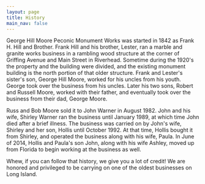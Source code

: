 ```yaml
---
layout: page
title: History
main_nav: false
---
```


George Hill Moore Peconic Monument Works was started in 1842 as Frank
H. Hill and Brother.  Frank Hill and his brother, Lester, ran a marble
and granite works business in a rambling wood structure at the corner
of Griffing Avenue and Main Street in Riverhead.  Sometime during the
1920's the property and the building were divided, and the existing
monument building is the north portion of that older structure.
Frank and Lester's sister's son, George Hill Moore, worked for his
uncles from his youth. George took over the business from his uncles.
Later his two sons, Robert and Russell Moore, worked with their father,
and eventually took over the business from their dad, George Moore.

Russ and Bob Moore sold it to John Warner in August 1982. John and his
wife, Shirley Warner ran the business until January 1989, at which time
John died after a brief illness. The business was carried on by John's
wife, Shirley and her son, Hollis until October 1992. At that time,
Hollis bought it from Shirley, and operated the business along with his
wife, Paula.  In June of 2014, Hollis and Paula's son John, along with
his wife Ashley, moved up from Florida to begin working at the business
as well.

Whew, if you can follow that history, we give you a lot of credit! We
are honored and privileged to be carrying on one of the oldest
businesses on Long Island.

